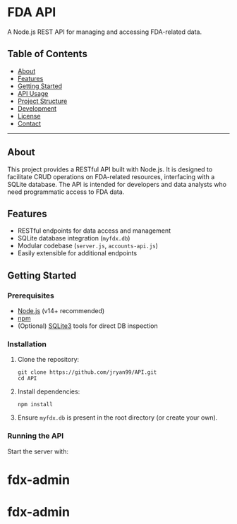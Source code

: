 # FDA API

A Node.js REST API for managing and accessing FDA-related data.

## Table of Contents

- [About](#about)
- [Features](#features)
- [Getting Started](#getting-started)
- [API Usage](#api-usage)
- [Project Structure](#project-structure)
- [Development](#development)
- [License](#license)
- [Contact](#contact)

---

## About

This project provides a RESTful API built with Node.js. It is designed to facilitate CRUD operations on FDA-related resources, interfacing with a SQLite database. The API is intended for developers and data analysts who need programmatic access to FDA data.

## Features

- RESTful endpoints for data access and management
- SQLite database integration (`myfdx.db`)
- Modular codebase (`server.js`, `accounts-api.js`)
- Easily extensible for additional endpoints

## Getting Started

### Prerequisites

- [Node.js](https://nodejs.org/) (v14+ recommended)
- [npm](https://www.npmjs.com/)
- (Optional) [SQLite3](https://www.sqlite.org/index.html) tools for direct DB inspection

### Installation

1. Clone the repository:
    ```
    git clone https://github.com/jryan99/API.git
    cd API
    ```

2. Install dependencies:
    ```
    npm install
    ```

3. Ensure `myfdx.db` is present in the root directory (or create your own).

### Running the API

Start the server with:
# fdx-admin
# fdx-admin
